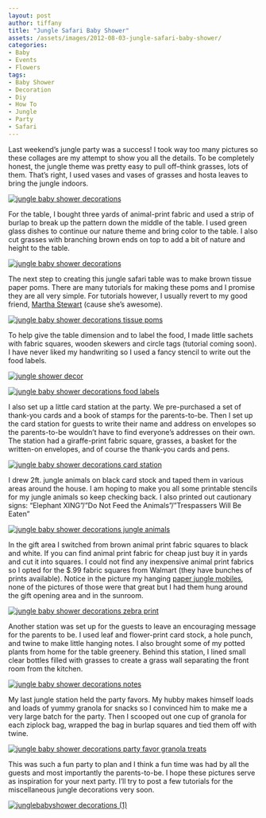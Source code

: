 ```yaml
---
layout: post
author: tiffany
title: "Jungle Safari Baby Shower"
assets: /assets/images/2012-08-03-jungle-safari-baby-shower/
categories: 
- Baby
- Events
- Flowers
tags: 
- Baby Shower
- Decoration
- Diy
- How To
- Jungle
- Party
- Safari
---
```


Last weekend’s jungle party was a success! I took way too many pictures so these collages are my attempt to show you all the details. To be completely honest, the jungle theme was pretty easy to pull off–think grasses, lots of them. That’s right, I used vases and vases of grasses and hosta leaves to bring the jungle indoors.

[![jungle baby shower decorations](jekyll_uploads/2012/08/junglebabyshowerdecorations-575x411.jpg "junglebabyshowerdecorations")](http://www.sweetpeonies.com/2012/08/jungle-safari-baby-shower/junglebabyshowerdecorations/)

For the table, I bought three yards of animal-print fabric and used a strip of burlap to break up the pattern down the middle of the table. I used green glass dishes to continue our nature theme and bring color to the table. I also cut grasses with branching brown ends on top to add a bit of nature and height to the table.

[![jungle baby shower decorations](jekyll_uploads/2012/08/junglebabyshower-decorations-2-575x359.jpg "junglebabyshower decorations (2)")](http://www.sweetpeonies.com/2012/08/jungle-safari-baby-shower/junglebabyshower-decorations-2/)

The next step to creating this jungle safari table was to make brown tissue paper poms. There are many tutorials for making these poms and I promise they are all very simple. For tutorials however, I usually revert to my good friend, [Martha Stewart](http://www.marthastewart.com/how-to/tissue-paper-pom-poms-how-to) (cause she’s awesome).

[![jungle baby  shower decorations tissue poms](jekyll_uploads/2012/08/junglebabyshower-decorations-3-575x359.jpg "junglebabyshower decorations (3)")](http://www.sweetpeonies.com/2012/08/jungle-safari-baby-shower/junglebabyshower-decorations-3/)

To help give the table dimension and to label the food, I made little sachets with fabric squares, wooden skewers and circle tags (tutorial coming soon). I have never liked my handwriting so I used a fancy stencil to write out the food labels.

[![jungle shower decor](jekyll_uploads/2012/08/shower-gifts-and-decor-575x359.jpg "jungle shower decor")](http://www.sweetpeonies.com/2012/08/jungle-safari-baby-shower/shower-gifts-and-decor/)

[![jungle baby  shower decorations food labels](jekyll_uploads/2012/08/junglebabyshower-decorations-4-575x359.jpg "junglebabyshower decorations (4)")](http://www.sweetpeonies.com/2012/08/jungle-safari-baby-shower/junglebabyshower-decorations-4/)

I also set up a little card station at the party. We pre-purchased a set of thank-you cards and a book of stamps for the parents-to-be. Then I set up the card station for guests to write their name and address on envelopes so the parents-to-be wouldn’t have to find everyone’s addresses on their own. The station had a giraffe-print fabric square, grasses, a basket for the written-on envelopes, and of course the thank-you cards and pens.

[![jungle baby  shower decorations card station](jekyll_uploads/2012/08/junglebabyshower-decorations-6-575x359.jpg "jungle baby  shower decorations card station")](http://www.sweetpeonies.com/2012/08/jungle-safari-baby-shower/junglebabyshower-decorations-6/)

I drew 2ft. jungle animals on black card stock and taped them in various areas around the house. I am hoping to make you all some printable stencils for my jungle animals so keep checking back. I also printed out cautionary signs: “Elephant XING”/”Do Not Feed the Animals”/”Trespassers Will Be Eaten”

[![jungle baby  shower decorations jungle animals](jekyll_uploads/2012/08/junglebabyshower-decorations-7-575x359.jpg "jungle baby  shower decorations jungle animals")](http://www.sweetpeonies.com/2012/08/jungle-safari-baby-shower/junglebabyshower-decorations-7/)

In the gift area I switched from brown animal print fabric squares to black and white. If you can find animal print fabric for cheap just buy it in yards and cut it into squares. I could not find any inexpensive animal print fabrics so I opted for the $.99 fabric squares from Walmart (they have bunches of prints available). Notice in the picture my hanging [paper jungle mobiles](http://www.sweetpeonies.com/2012/06/jungle-paper-mobile/), none of the pictures of those were that great but I had them hung around the gift opening area and in the sunroom.

[![jungle baby  shower decorations zebra print](jekyll_uploads/2012/08/junglebabyshower-decorations-10-575x359.jpg "jungle baby  shower decorations zebra print")](http://www.sweetpeonies.com/2012/08/jungle-safari-baby-shower/junglebabyshower-decorations-10/)

Another station was set up for the guests to leave an encouraging message for the parents to be. I used leaf and flower-print card stock, a hole punch, and twine to make little hanging notes. I also brought some of my potted plants from home for the table greenery. Behind this station, I lined small clear bottles filled with grasses to create a grass wall separating the front room from the kitchen.

[![jungle baby shower decorations notes](jekyll_uploads/2012/08/junglebabyshower-decorations-8-575x359.jpg "jungle baby shower decorations notes")](http://www.sweetpeonies.com/2012/08/jungle-safari-baby-shower/junglebabyshower-decorations-8/)

My last jungle station held the party favors. My hubby makes himself loads and loads of yummy granola for snacks so I convinced him to make me a very large batch for the party. Then I scooped out one cup of granola for each ziplock bag, wrapped the bag in burlap squares and tied them off with twine.

[![jungle baby shower decorations party favor granola treats](jekyll_uploads/2012/08/junglebabyshower-decorations-9-575x359.jpg "jungle baby shower decorations party favor granola treats")](http://www.sweetpeonies.com/2012/08/jungle-safari-baby-shower/junglebabyshower-decorations-9/)

This was such a fun party to plan and I think a fun time was had by all the guests and most importantly the parents-to-be. I hope these pictures serve as inspiration for your next party. I’ll try to post a few tutorials for the miscellaneous jungle decorations very soon.

[![](jekyll_uploads/2012/08/junglebabyshower-decorations-1-575x359.jpg "junglebabyshower decorations (1)")](http://www.sweetpeonies.com/2012/08/jungle-safari-baby-shower/junglebabyshower-decorations-1/)